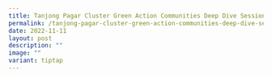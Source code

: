 ```yaml
---
title: Tanjong Pagar Cluster Green Action Communities Deep Dive Session
permalink: /tanjong-pagar-cluster-green-action-communities-deep-dive-session/
date: 2022-11-11
layout: post
description: ""
image: ""
variant: tiptap
---
```

